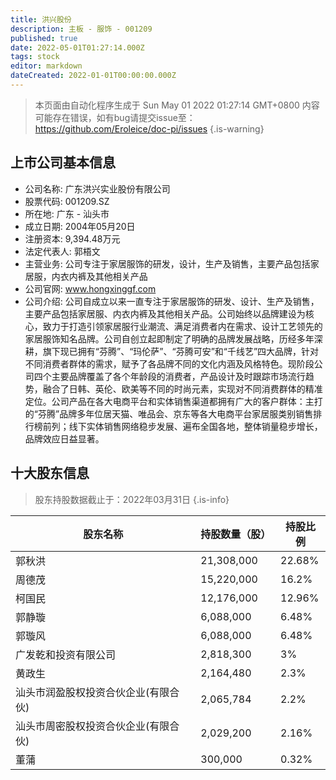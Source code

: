 ```yaml
---
title: 洪兴股份
description: 主板 - 服饰 - 001209
published: true
date: 2022-05-01T01:27:14.000Z
tags: stock
editor: markdown
dateCreated: 2022-01-01T00:00:00.000Z
---
```


> 本页面由自动化程序生成于 Sun May 01 2022 01:27:14 GMT+0800
> 内容可能存在错误，如有bug请提交issue至：https://github.com/Eroleice/doc-pi/issues
{.is-warning}

## 上市公司基本信息
- 公司名称: 广东洪兴实业股份有限公司
- 股票代码: 001209.SZ
- 所在地: 广东 - 汕头市
- 成立日期: 2004年05月20日
- 注册资本: 9,394.48万元
- 法定代表人: 郭梧文
- 主营业务: 公司专注于家居服饰的研发，设计，生产及销售，主要产品包括家居服，内衣内裤及其他相关产品
- 公司官网: www.hongxinggf.com
- 公司介绍: 公司自成立以来一直专注于家居服饰的研发、设计、生产及销售，主要产品包括家居服、内衣内裤及其他相关产品。公司始终以品牌建设为核心，致力于打造引领家居服行业潮流、满足消费者内在需求、设计工艺领先的家居服饰知名品牌。公司自创立起即制定了明确的品牌发展战略，历经多年深耕，旗下现已拥有“芬腾”、“玛伦萨”、“芬腾可安”和“千线艺”四大品牌，针对不同消费者群体的需求，赋予了各品牌不同的文化内涵及风格特色。现阶段公司四个主要品牌覆盖了各个年龄段的消费者，产品设计及时跟踪市场流行趋势，融合了日韩、英伦、欧美等不同的时尚元素，实现对不同消费群体的精准定位。公司产品在各大电商平台和实体销售渠道都拥有广大的客户群体：主打的“芬腾”品牌多年位居天猫、唯品会、京东等各大电商平台家居服类别销售排行榜前列；线下实体销售网络稳步发展、遍布全国各地，整体销量稳步增长，品牌效应日益显著。


## 十大股东信息
> 股东持股数据截止于：2022年03月31日
{.is-info}

| 股东名称 | 持股数量（股） | 持股比例 |
| --- | --- | --- |
| 郭秋洪 | 21,308,000 | 22.68% |
| 周德茂 | 15,220,000 | 16.2% |
| 柯国民 | 12,176,000 | 12.96% |
| 郭静璇 | 6,088,000 | 6.48% |
| 郭璇风 | 6,088,000 | 6.48% |
| 广发乾和投资有限公司 | 2,818,300 | 3% |
| 黄政生 | 2,164,480 | 2.3% |
| 汕头市润盈股权投资合伙企业(有限合伙) | 2,065,784 | 2.2% |
| 汕头市周密股权投资合伙企业(有限合伙) | 2,029,200 | 2.16% |
| 董蒲 | 300,000 | 0.32% |




